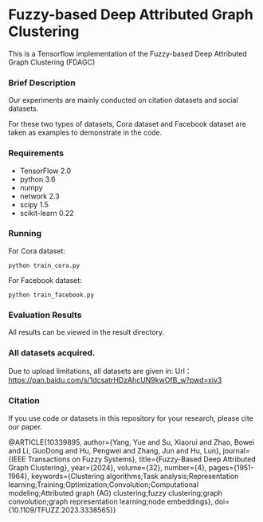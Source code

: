 
# Fuzzy-based Deep Attributed Graph Clustering

This is a Tensorflow implementation of the Fuzzy-based Deep Attributed Graph Clustering (FDAGC)

### Brief Description

Our experiments are mainly conducted on citation datasets and social datasets.

For these two types of datasets, Cora dataset and Facebook dataset are taken as examples to demonstrate in the code. 

### Requirements

* TensorFlow 2.0
* python 3.6
* numpy
* network 2.3
* scipy 1.5
* scikit-learn 0.22

### Running

For Cora dataset: 
```
python train_cora.py
```


For Facebook dataset: 
```
python train_facebook.py
```

### Evaluation Results

All results can be viewed in the result directory.

### All datasets acquired.

Due to upload limitations, all datasets are given in:
Url：https://pan.baidu.com/s/1dcsatrHDzAhcUN9kwOfB_w?pwd=xiv3 

### Citation

If you use code or datasets in this repository for your research, please cite our paper.

@ARTICLE{10339895,
  author={Yang, Yue and Su, Xiaorui and Zhao, Bowei and Li, GuoDong and Hu, Pengwei and Zhang, Jun and Hu, Lun},
  journal={IEEE Transactions on Fuzzy Systems}, 
  title={Fuzzy-Based Deep Attributed Graph Clustering}, 
  year={2024},
  volume={32},
  number={4},
  pages={1951-1964},
  keywords={Clustering algorithms;Task analysis;Representation learning;Training;Optimization;Convolution;Computational modeling;Attributed graph (AG) clustering;fuzzy clustering;graph convolution;graph representation learning;node embeddings},
  doi={10.1109/TFUZZ.2023.3338565}}


```python

```


